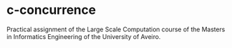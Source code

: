 # c-concurrence
Practical assignment of the Large Scale Computation course of the Masters in Informatics Engineering of the University of Aveiro.

